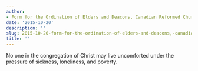 ```yaml
---
author:
- Form for the Ordination of Elders and Deacons, Canadian Reformed Church
date: '2015-10-20'
description: ''
slug: 2015-10-20-form-for-the-ordination-of-elders-and-deacons,-canadian-reformed-church
title: ''
---
```

No one in the congregation of Christ may live uncomforted under the pressure of sickness, loneliness, and poverty.



